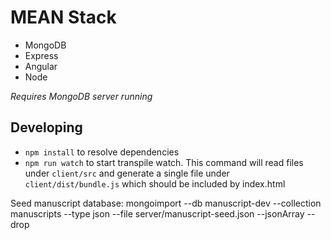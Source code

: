 # MEAN Stack

* MongoDB
* Express
* Angular
* Node

*Requires MongoDB server running*

## Developing

* `npm install` to resolve dependencies
* `npm run watch` to start transpile watch. This command will read files under `client/src` and generate a single file under `client/dist/bundle.js` which should be included by index.html

Seed manuscript database: mongoimport --db manuscript-dev --collection manuscripts --type json --file server/manuscript-seed.json --jsonArray --drop
